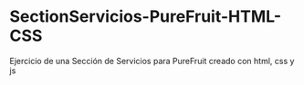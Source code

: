 # SectionServicios-PureFruit-HTML-CSS
 Ejercicio de una Sección de Servicios para PureFruit creado con html, css y js
